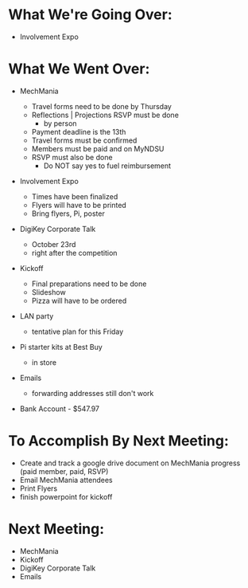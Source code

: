 # What We're Going Over:- Involvement Expo# What We Went Over:  - MechMania	- Travel forms need to be done by Thursday	- Reflections | Projections RSVP must be done		- by person	- Payment deadline is the 13th	- Travel forms must be confirmed	- Members must be paid and on MyNDSU	- RSVP must also be done		- Do NOT say yes to fuel reimbursement- Involvement Expo	- Times have been finalized	- Flyers will have to be printed	- Bring flyers, Pi, poster- DigiKey Corporate Talk	- October 23rd	- right after the competition- Kickoff	- Final preparations need to be done	- Slideshow	- Pizza will have to be ordered- LAN party	- tentative plan for this Friday- Pi starter kits at Best Buy	- in store- Emails	- forwarding addresses still don't work- Bank Account - $547.97# To Accomplish By Next Meeting:  - Create and track a google drive document on MechMania progress (paid member, paid, RSVP)- Email MechMania attendees- Print Flyers- finish powerpoint for kickoff# Next Meeting:- MechMania- Kickoff- DigiKey Corporate Talk- Emails